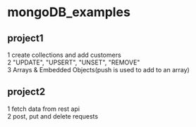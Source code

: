 # mongoDB_examples

## project1  
1 create collections and add customers  
2 "UPDATE", "UPSERT", "UNSET", "REMOVE"  
3 Arrays & Embedded Objects(push is used to add to an array)  


## project2  
1 fetch data from rest api  
2 post, put and delete requests  

